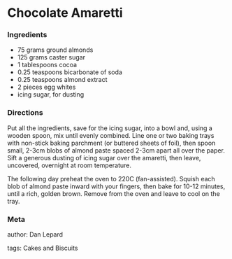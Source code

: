 # Chocolate Amaretti

### Ingredients
 * 75 grams ground almonds
 * 125 grams caster sugar
 * 1 tablespoons cocoa
 * 0.25 teaspoons bicarbonate of soda
 * 0.25 teaspoons almond extract
 * 2 pieces egg whites
 * icing sugar, for dusting

### Directions

Put all the ingredients, save for the icing sugar, into a bowl and, using a wooden spoon, mix until evenly combined. Line one or two baking trays with non-stick baking parchment (or buttered sheets of foil), then spoon small, 2-3cm blobs of almond paste spaced 2-3cm apart all over the paper. Sift a generous dusting of icing sugar over the amaretti, then leave, uncovered, overnight at room temperature.

The following day preheat the oven to 220C (fan-assisted). Squish each blob of almond paste inward with your fingers, then bake for 10-12 minutes, until a rich, golden brown. Remove from the oven and leave to cool on the tray.

### Meta
author: Dan Lepard

tags: Cakes and Biscuits

